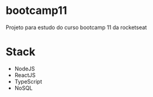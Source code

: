 # bootcamp11
Projeto para estudo do curso bootcamp 11 da rocketseat

# Stack
* NodeJS
* ReactJS
* TypeScript
* NoSQL
